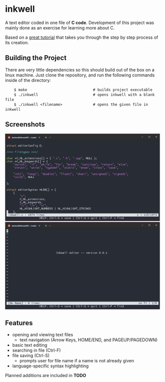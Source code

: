 # inkwell

A text editor coded in one file of **C code**. Development of this project was mainly done as an exercise for learning more about C.

Based on a [great tutorial](https://viewsourcecode.org/snaptoken/kilo/index.html) that takes you through the step by step process of its creation.

## Building the Project

There are very little dependencies so this should build out of the box on a linux machine. Just clone the repository, and run the following commands inside of the directory:


```
    $ make                              # builds project executable
    $ ./inkwell                         # opens inkwell with a blank file
    $ ./inkwell <filename>              # opens the given file in inkwell
```

## Screenshots
![](/images/Capture.PNG)
![](/images/Capture2.PNG)

## Features

- opening and viewing text files
    - text navigation (Arrow Keys, HOME/END, and PAGEUP/PAGEDOWN)
- basic text editing
- searching in file (Ctrl-F)
- file saving (Ctrl-S)
    - prompts user for file name if a name is not already given
- language-specific syntax highlighting

Planned additions are included in **TODO**
